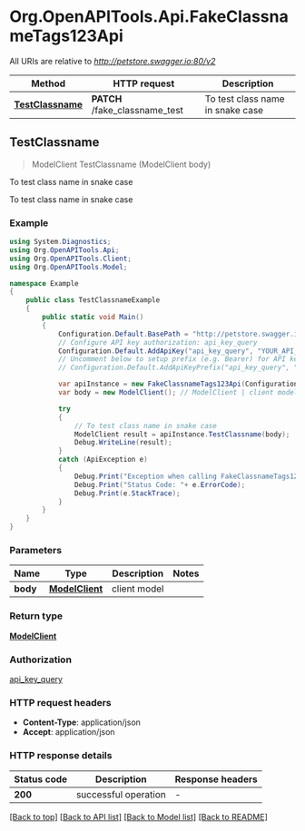 # Org.OpenAPITools.Api.FakeClassnameTags123Api

All URIs are relative to *http://petstore.swagger.io:80/v2*

Method | HTTP request | Description
------------- | ------------- | -------------
[**TestClassname**](FakeClassnameTags123Api.md#testclassname) | **PATCH** /fake_classname_test | To test class name in snake case



## TestClassname

> ModelClient TestClassname (ModelClient body)

To test class name in snake case

To test class name in snake case

### Example

```csharp
using System.Diagnostics;
using Org.OpenAPITools.Api;
using Org.OpenAPITools.Client;
using Org.OpenAPITools.Model;

namespace Example
{
    public class TestClassnameExample
    {
        public static void Main()
        {
            Configuration.Default.BasePath = "http://petstore.swagger.io:80/v2";
            // Configure API key authorization: api_key_query
            Configuration.Default.AddApiKey("api_key_query", "YOUR_API_KEY");
            // Uncomment below to setup prefix (e.g. Bearer) for API key, if needed
            // Configuration.Default.AddApiKeyPrefix("api_key_query", "Bearer");

            var apiInstance = new FakeClassnameTags123Api(Configuration.Default);
            var body = new ModelClient(); // ModelClient | client model

            try
            {
                // To test class name in snake case
                ModelClient result = apiInstance.TestClassname(body);
                Debug.WriteLine(result);
            }
            catch (ApiException e)
            {
                Debug.Print("Exception when calling FakeClassnameTags123Api.TestClassname: " + e.Message );
                Debug.Print("Status Code: "+ e.ErrorCode);
                Debug.Print(e.StackTrace);
            }
        }
    }
}
```

### Parameters


Name | Type | Description  | Notes
------------- | ------------- | ------------- | -------------
 **body** | [**ModelClient**](ModelClient.md)| client model | 

### Return type

[**ModelClient**](ModelClient.md)

### Authorization

[api_key_query](../README.md#api_key_query)

### HTTP request headers

- **Content-Type**: application/json
- **Accept**: application/json

### HTTP response details
| Status code | Description | Response headers |
|-------------|-------------|------------------|
| **200** | successful operation |  -  |

[[Back to top]](#)
[[Back to API list]](../README.md#documentation-for-api-endpoints)
[[Back to Model list]](../README.md#documentation-for-models)
[[Back to README]](../README.md)

